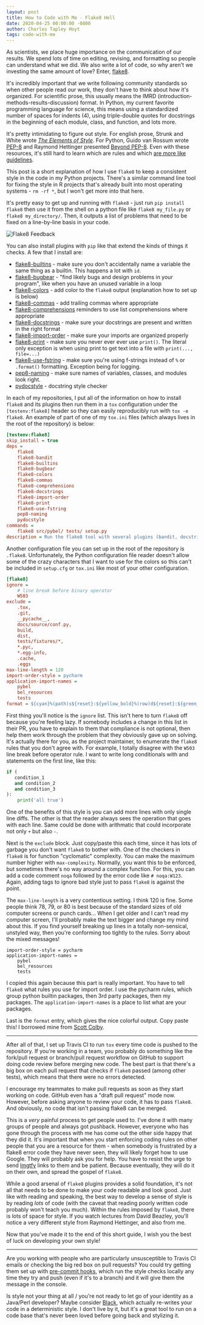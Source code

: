 ```yaml
---
layout: post
title: How to Code with Me - Flake8 Hell
date: 2020-04-25 00:00:00 -0800
author: Charles Tapley Hoyt
tags: code-with-me
---
```


As scientists, we place huge importance on the communication of our results. We
spend lots of time on editing, revising, and formatting so people can understand
what we did. We also write a lot of code, so why aren't we investing the same
amount of love? Enter, [flake8](https://flake8.pycqa.org/en/latest/).

It's incredibly important that we write following community standards so when
other people read our work, they don't have to think about how it's organized.
For scientific prose, this usually means the IMRD
(introduction-methods-results-discussion) format. In Python, my current favorite
programming language for science, this means using a standardized number of
spaces for indents (4), using triple-double quotes for docstrings in the
beginning of each module, class, and function, and lots more.

It's pretty intimidating to figure out style. For english prose, Strunk and
White wrote
[_The Elements of Style_](http://www.jlakes.org/ch/web/The-elements-of-style.pdf).
For Python, Guido van Rossum wrote
[PEP-8](https://www.python.org/dev/peps/pep-0008/) and Raymond Hettinger
presented [Beyond PEP-8](https://www.youtube.com/watch?v=wf-BqAjZb8M). Even with
these resources, it's still hard to learn which are rules and which
[are more like guidelines](https://www.youtube.com/watch?v=k9ojK9Q_ARE).

This post is a short explanation of how I use `flake8` to keep a consistent
style in the code in my Python projects. There's a similar command line tool for
fixing the style in R projects that's already built into most operating
systems - `rm -rf *`, but I won't get more into that here.

It's pretty easy to get up and running with `flake8` - just run
`pip install flake8` then use it from the shell on a python file like
`flake8 my_file.py` or `flake8 my_directory/`. Then, it outputs a list of
problems that need to be fixed on a line-by-line basis in your code.

![Flake8 Feedback](/img/flake8_output.png)

You can also install plugins with `pip` like that extend the kinds of things it
checks. A few that I install are:

- [flake8-builtins](https://github.com/gforcada/flake8-builtins) - make sure you
  don't accidentally name a variable the same thing as a builtin. This happens a
  lot with `id`.
- [flake8-bugbear](https://github.com/PyCQA/flake8-bugbear) - "find likely bugs
  and design problems in your program", like when you have an unused variable in
  a loop
- [flake8-colors](https://github.com/and3rson/flake8-colors) - add color to the
  `flake8` output (explanation how to set up is below)
- [flake8-commas](https://github.com/PyCQA/flake8-commas) - add trailing commas
  where appropriate
- [flake8-comprehensions](https://github.com/adamchainz/flake8-comprehensions)
  reminders to use list comprehensions where appropriate
- [flake8-docstrings](https://github.com/PyCQA/flake8-docstrings) - make sure
  your docstrings are present and written in the right format
- [flake8-import-order](https://github.com/PyCQA/flake8-import-order) - make
  sure your imports are organized properly
- [flake8-print](https://github.com/JBKahn/flake8-print) - make sure you never
  ever ever use `print()`. The literal only exception is when using print to get
  text into a file with `print(..., file=...)`
- [flake8-use-fstring](https://github.com/MichaelKim0407/flake8-use-fstring) -
  make sure you're using f-strings instead of `%` or `.format()` formatting.
  Exception being for logging.
- [pep8-naming](https://github.com/PyCQA/pep8-naming) - make sure names of
  variables, classes, and modules look right.
- [pydocstyle](https://github.com/PyCQA/pydocstyle/) - docstring style checker

In each of my repositories, I put all of the information on how to install
`flake8` and its plugins then run them in a `tox` configuration under the
`[testenv:flake8]` header so they can easily reproducibly run with
`tox -e flake8`. An example of part of one of my `tox.ini` files (which always
lives in the root of the repository) is below:

```ini
[testenv:flake8]
skip_install = true
deps =
    flake8
    flake8-bandit
    flake8-builtins
    flake8-bugbear
    flake8-colors
    flake8-commas
    flake8-comprehensions
    flake8-docstrings
    flake8-import-order
    flake8-print
    flake8-use-fstring
    pep8-naming
    pydocstyle
commands =
    flake8 src/pybel/ tests/ setup.py
description = Run the flake8 tool with several plugins (bandit, docstrings, import order, pep8 naming).
```

Another configuration file you can set up in the root of the repository is
`.flake8`. Unfortunately, the Python configuration file reader doesn't allow
some of the crazy characters that I want to use for the colors so this can't be
included in `setup.cfg` or `tox.ini` like most of your other configuration.

```ini
[flake8]
ignore =
    # line break before binary operator
    W503
exclude =
    .tox,
    .git,
    __pycache__,
    docs/source/conf.py,
    build,
    dist,
    tests/fixtures/*,
    *.pyc,
    *.egg-info,
    .cache,
    .eggs
max-line-length = 120
import-order-style = pycharm
application-import-names =
    pybel
    bel_resources
    tests
format = ${cyan}%(path)s${reset}:${yellow_bold}%(row)d${reset}:${green_bold}%(col)d${reset}: ${red_bold}%(code)s${reset} %(text)s
```

First thing you'll notice is the `ignore` list. This isn't here to turn `flake8`
off because you're feeling lazy. If somebody includes a change in this list in
their PR, you have to explain to them that compliance is not optional, then help
them work through the problem that they obviously gave up on solving. It's
actually there for you, as the project maintainer, to enumerate the `flake8`
rules that you don't agree with. For example, I totally disagree with the `W503`
line break before operator rule. I want to write long conditionals with and
statements on the first line, like this:

```python
if (
   condition_1
   and condition_2
   and condition_3
):
    print('all true')
```

One of the benefits of this style is you can add more lines with only single
line diffs. The other is that the reader always sees the operation that goes
with each line. Same could be done with arithmatic that could incorporate not
only `+` but also `-`.

Next is the `exclude` block. Just copy/paste this each time, since it has lots
of garbage you don't want `flake8` to bother with. One of the checkers in
`flake8` is for function "cyclomatic" complexity. You can make the maximum
number higher with `max-complexity`. Normally, you want this to be enforced, but
sometimes there's no way around a complex function. For this, you can add a code
comment `noqa` followed by the error code like `# noqa:W123`. Again, adding tags
to ignore bad style just to pass `flake8` is against the point.

The `max-line-length` is a very contentious setting. I think 120 is fine. Some
people think 78, 79, or 80 is best because of the standard sizes of old computer
screens or punch cards... When I get older and I can't read my computer screen,
I'll probably make the text bigger and change my mind about this. If you find
yourself breaking up lines in a totally non-sensical, unstyled way, then you're
conforming too tightly to the rules. Sorry about the mixed messages!

```
import-order-style = pycharm
application-import-names =
    pybel
    bel_resources
    tests
```

I copied this again because this part is really important. You have to tell
`flake8` what rules you use for import order. I use the pycharm rules, which
group python builtin packages, then 3rd party packages, then my packages. The
`application-import-names` is a place to list what are your packages.

Last is the `format` entry, which gives the nice colorful output. Copy paste
this! I borrowed mine from [Scott Colby](https://github.com/scolby33).

---

After all of that, I set up Travis CI to run `tox` every time code is pushed to
the repository. If you're working in a team, you probably do something like the
fork/pull request or branch/pull request workflow on GitHub to support doing
code review before merging new code. The best part is that there's a big box on
each pull request that checks if `flake8` passed (among other tests), which
means that there were no errors detected.

I encourage my teammates to make pull requests as soon as they start working on
code. GitHub even has a "draft pull request" mode now. However, before asking
anyone to review your code, it has to pass `flake8`. And obviously, no code that
isn't passing flake8 can be merged.

This is a _very_ painful process to get people used to. I've done it with many
groups of people and always got pushback. However, everyone who has gone through
the process with me has come out the other side happy that they did it. It's
important that when you start enforcing coding rules on other people that you
are a resource for them - when somebody is frustrated by a flake8 error code
they have never seen, they will likely forget how to use Google. They will
probably ask you for help. You have to resist the urge to send
[lmgtfy](https://lmgtfy.com) links to them and be patient. Because eventually,
they will do it on their own, and spread the gospel of `flake8`.

While a good arsenal of `flake8` plugins provides a solid foundation, it's not
all that needs to be done to make your code readable and look good. Just like
with reading and speaking, the best way to develop a sense of style is by
reading _lots_ of code (with the caveat that reading poorly written code
probably won't teach you much). Within the rules imposed by `flake8`, there is
lots of space for style. If you watch lectures from David Beazley, you'll notice
a very different style from Raymond Hettinger, and also from me.

Now that you've made it to the end of this short guide, I wish you the best of
luck on developing your own style!

---

Are you working with people who are particularly unsusceptible to Travis CI
emails or checking the big red box on pull requests? You could try getting them
set up with [pre-commit hooks](https://pre-commit.com/), which run the style
checks locally any time they try and push (even if it's to a branch) and it will
give them the message in the console.

Is style not your thing at all / you're not ready to let go of your identity as
a Java/Perl developer? Maybe consider [Black](https://github.com/psf/black),
which actually re-writes your code in a deterministic style. I don't live by it,
but it's a great tool to run on a code base that's never been loved before going
back and stylizing it.
